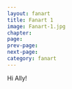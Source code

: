 ```yaml
---
layout: fanart
title: Fanart 1
image: Fanart-1.jpg
chapter: 
page: 
prev-page:
next-page: 
category: fanart
---
```

Hi Ally!
